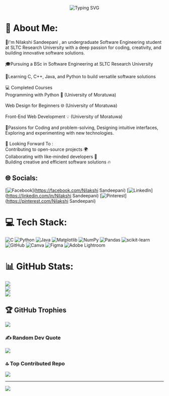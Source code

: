 <p align="center">
  <img src="https://readme-typing-svg.herokuapp.com?font=Fira+Code&size=24&duration=3000&pause=1000&color=FF69B4&center=true&vCenter=true&width=450&lines=Hi%2C+I'm+Nilakshi+Sandeepani+%E2%9C%A8;" alt="Typing SVG" />
</p>



# 💫 About Me:
👋I'm Nilakshi Sandeepani , an undergraduate Software Engineering student at SLTC Research University with a deep passion for coding, creativity, and building innovative software solutions.<br><br>🎓Pursuing a BSc in Software Engineering at SLTC Research University <br><br>🔧Learning C, C++, Java, and Python to build versatile software solutions<br><br>💻 Completed Courses<br>Programming with Python 🐍 (University of Moratuwa)<br><br>Web Design for Beginners 🌐 (University of Moratuwa)<br><br>Front-End Web Development 💡 (University of Moratuwa)<br><br>🎨Passions for Coding and problem-solving, Designing intuitive interfaces, Exploring and experimenting with new technologies.<br><br>🌱 Looking Forward To : <br>Contributing to open-source projects 🌍<br>Collaborating with like-minded developers 🤝<br>Building creative and efficient software solutions 🔥


## 🌐 Socials:
[![Facebook](https://img.shields.io/badge/Facebook-%231877F2.svg?logo=Facebook&logoColor=white)](https://facebook.com/Nilakshi Sandeepani) [![LinkedIn](https://img.shields.io/badge/LinkedIn-%230077B5.svg?logo=linkedin&logoColor=white)](https://linkedin.com/in/Nilakshi Sandeepani) [![Pinterest](https://img.shields.io/badge/Pinterest-%23E60023.svg?logo=Pinterest&logoColor=white)](https://pinterest.com/Nilakshi Sandeepani) 

# 💻 Tech Stack:
![C](https://img.shields.io/badge/c-%2300599C.svg?style=for-the-badge&logo=c&logoColor=white) ![Python](https://img.shields.io/badge/python-3670A0?style=for-the-badge&logo=python&logoColor=ffdd54) ![Java](https://img.shields.io/badge/java-%23ED8B00.svg?style=for-the-badge&logo=openjdk&logoColor=white) ![Matplotlib](https://img.shields.io/badge/Matplotlib-%23ffffff.svg?style=for-the-badge&logo=Matplotlib&logoColor=black) ![NumPy](https://img.shields.io/badge/numpy-%23013243.svg?style=for-the-badge&logo=numpy&logoColor=white) ![Pandas](https://img.shields.io/badge/pandas-%23150458.svg?style=for-the-badge&logo=pandas&logoColor=white) ![scikit-learn](https://img.shields.io/badge/scikit--learn-%23F7931E.svg?style=for-the-badge&logo=scikit-learn&logoColor=white) ![GitHub](https://img.shields.io/badge/github-%23121011.svg?style=for-the-badge&logo=github&logoColor=white) ![Canva](https://img.shields.io/badge/Canva-%2300C4CC.svg?style=for-the-badge&logo=Canva&logoColor=white) ![Figma](https://img.shields.io/badge/figma-%23F24E1E.svg?style=for-the-badge&logo=figma&logoColor=white) ![Adobe Lightroom](https://img.shields.io/badge/Adobe%20Lightroom-31A8FF.svg?style=for-the-badge&logo=Adobe%20Lightroom&logoColor=white)
# 📊 GitHub Stats:
![](https://github-readme-stats.vercel.app/api?username=Nilakshi239&theme=dark&hide_border=false&include_all_commits=false&count_private=false)<br/>
![](https://nirzak-streak-stats.vercel.app/?user=Nilakshi239&theme=dark&hide_border=false)<br/>
![](https://github-readme-stats.vercel.app/api/top-langs/?username=Nilakshi239&theme=dark&hide_border=false&include_all_commits=false&count_private=false&layout=compact)

## 🏆 GitHub Trophies
![](https://github-profile-trophy.vercel.app/?username=Nilakshi239&theme=radical&no-frame=true&no-bg=true&margin-w=4)

### ✍️ Random Dev Quote
![](https://quotes-github-readme.vercel.app/api?type=horizontal&theme=radical)

### 🔝 Top Contributed Repo
![](https://github-contributor-stats.vercel.app/api?username=Nilakshi239&limit=5&theme=dark&combine_all_yearly_contributions=true)

---
[![](https://visitcount.itsvg.in/api?id=Nilakshi239&icon=4&color=0)](https://visitcount.itsvg.in)

<!-- Proudly created with GPRM ( https://gprm.itsvg.in ) -->
